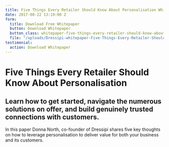 ```yaml
---
title: Five Things Every Retailer Should Know About Personalisation Whitepaper
date: 2017-08-22 13:19:00 Z
form:
  title: Download Free Whitepaper
  button: Download Whitepaper
  button_class: whitepaper-five-things-every-retailer-should-know-about-personalisation
  file: "/uploads/Dressipi-whitepaper-Five-Things-Every-Retailer-Should-Know-About-Personalisation.pdf"
testimonial:
  action: Download Whitepaper
---
```


# Five Things Every Retailer Should Know About Personalisation

## Learn how to get started, navigate the numerous solutions on offer, and build genuinely trusted connections with customers.

In this paper Donna North, co-founder of Dressipi shares five key thoughts on how to leverage personalisation to deliver value for both your business and its customers.

